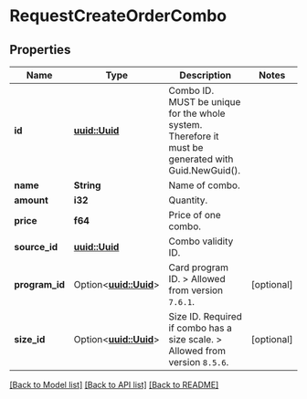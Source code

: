 # RequestCreateOrderCombo

## Properties

Name | Type | Description | Notes
------------ | ------------- | ------------- | -------------
**id** | [**uuid::Uuid**](uuid::Uuid.md) | Combo ID.  MUST be unique for the whole system. Therefore it must be generated with Guid.NewGuid(). | 
**name** | **String** | Name of combo. | 
**amount** | **i32** | Quantity. | 
**price** | **f64** | Price of one combo. | 
**source_id** | [**uuid::Uuid**](uuid::Uuid.md) | Combo validity ID. | 
**program_id** | Option<[**uuid::Uuid**](uuid::Uuid.md)> | Card program ID.   > Allowed from version `7.6.1`. | [optional]
**size_id** | Option<[**uuid::Uuid**](uuid::Uuid.md)> | Size ID. Required if combo has a size scale.   > Allowed from version `8.5.6`. | [optional]

[[Back to Model list]](../README.md#documentation-for-models) [[Back to API list]](../README.md#documentation-for-api-endpoints) [[Back to README]](../README.md)


